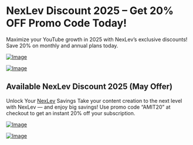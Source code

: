 # NexLev Discount 2025 – Get 20% OFF Promo Code Today!
Maximize your YouTube growth in 2025 with NexLev’s exclusive discounts! Save 20% on monthly and annual plans today.

[![Image](https://github.com/user-attachments/assets/851abe19-6cc1-43a7-9b72-f13b1f5fea17)](https://www.w3toys.com/blog/deals/nexlev-promo-code/)

[![Image](https://github.com/user-attachments/assets/5b70c831-c80a-403d-a836-0f7bb3da8581)](https://www.w3toys.com/blog/deals/nexlev-promo-code/)

## Available NexLev Discount 2025 (May Offer)
Unlock Your [NexLev](https://www.w3toys.com/blog/deals/nexlev-promo-code/) Savings
Take your content creation to the next level with NexLev — and enjoy big savings!
Use promo code “AMIT20” at checkout to get an instant 20% off your subscription.

[![Image](https://github.com/user-attachments/assets/851abe19-6cc1-43a7-9b72-f13b1f5fea17)](https://www.w3toys.com/blog/deals/nexlev-promo-code/)

[![Image](https://github.com/user-attachments/assets/5b70c831-c80a-403d-a836-0f7bb3da8581)](https://www.w3toys.com/blog/deals/nexlev-promo-code/)
